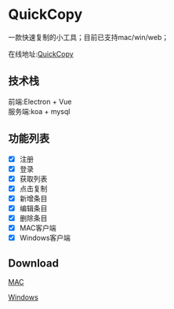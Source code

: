 # QuickCopy
一款快速复制的小工具；目前已支持mac/win/web； 

在线地址:[QuickCopy](http://quickcopy.kongdf.com)

## 技术栈

前端:Electron + Vue  
服务端:koa + mysql

## 功能列表
* [x] 注册 
* [x] 登录 
* [x] 获取列表
* [x] 点击复制 
* [x] 新增条目
* [x] 编辑条目
* [x] 删除条目
* [x] MAC客户端
* [x] Windows客户端

## Download
[MAC](http://static.kongdf.com/stupQCopy-1.0.1-mac.dmg)

[Windows](http://static.kongdf.com/stupQCopy-1.0.1-win.zip)

